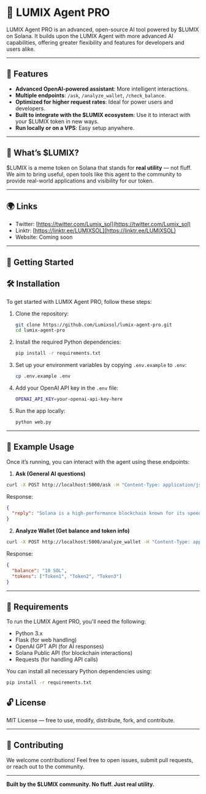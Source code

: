 
# 🤖 LUMIX Agent PRO

LUMIX Agent PRO is an advanced, open-source AI tool powered by $LUMIX on Solana. It builds upon the LUMIX Agent with more advanced AI capabilities, offering greater flexibility and features for developers and users alike.

---

## 🔧 Features

- **Advanced OpenAI-powered assistant**: More intelligent interactions.
- **Multiple endpoints**: `/ask`, `/analyze_wallet`, `/check_balance`.
- **Optimized for higher request rates**: Ideal for power users and developers.
- **Built to integrate with the $LUMIX ecosystem**: Use it to interact with your $LUMIX token in new ways.
- **Run locally or on a VPS**: Easy setup anywhere.

---

## 💎 What’s $LUMIX?

$LUMIX is a meme token on Solana that stands for **real utility** — not fluff. We aim to bring useful, open tools like this agent to the community to provide real-world applications and visibility for our token.

---

## 🌍 Links

- Twitter: [https://twitter.com/Lumix_sol](https://twitter.com/Lumix_sol)
- Linktr: [https://linktr.ee/LUMIXSOL](https://linktr.ee/LUMIXSOL)  
- Website: Coming soon
  

---

## 🚀 Getting Started

## 🛠️ Installation

To get started with LUMIX Agent PRO, follow these steps:

1. Clone the repository:

    ```bash
    git clone https://github.com/Lumixsol/lumix-agent-pro.git
    cd lumix-agent-pro
    ```

2. Install the required Python dependencies:

    ```bash
    pip install -r requirements.txt
    ```

3. Set up your environment variables by copying `.env.example` to `.env`:

    ```bash
    cp .env.example .env
    ```

4. Add your OpenAI API key in the `.env` file:

    ```bash
    OPENAI_API_KEY=your-openai-api-key-here
    ```

5. Run the app locally:

    ```bash
    python web.py
    ```

---

## 💬 Example Usage

Once it’s running, you can interact with the agent using these endpoints:

1. **Ask (General AI questions)**

```bash
curl -X POST http://localhost:5000/ask -H "Content-Type: application/json" -d '{"message": "Tell me about Solana"}'
```

Response:

```json
{
  "reply": "Solana is a high-performance blockchain known for its speed and low fees."
}
```

2. **Analyze Wallet (Get balance and token info)**

```bash
curl -X POST http://localhost:5000/analyze_wallet -H "Content-Type: application/json" -d '{"wallet_address": "YourSolanaWalletAddressHere"}'
```

Response:

```json
{
  "balance": "10 SOL",
  "tokens": ["Token1", "Token2", "Token3"]
}
```

---

## 🧰 Requirements

To run the LUMIX Agent PRO, you'll need the following:

- Python 3.x
- Flask (for web handling)
- OpenAI GPT API (for AI responses)
- Solana Public API (for blockchain interactions)
- Requests (for handling API calls)

You can install all necessary Python dependencies using:

```bash
pip install -r requirements.txt
```

## 🔓 License

MIT License — free to use, modify, distribute, fork, and contribute.

---

## 🤝 Contributing

We welcome contributions! Feel free to open issues, submit pull requests, or reach out to the community.

---

**Built by the $LUMIX community. No fluff. Just real utility.**
